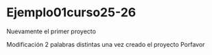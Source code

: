 # Ejemplo01curso25-26
Nuevamente el primer proyecto


Modificación 2 palabras distintas una vez creado el proyecto
Porfavor 
